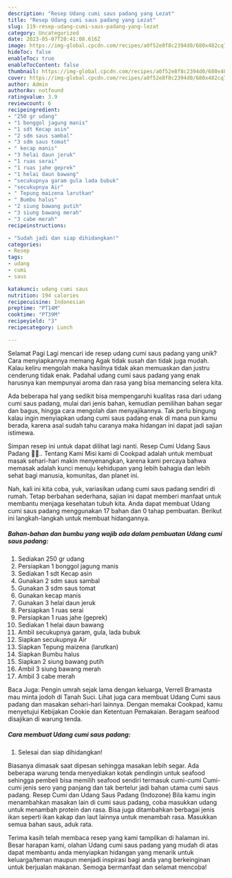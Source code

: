 ```yaml
---
description: "Resep Udang cumi saus padang yang Lezat"
title: "Resep Udang cumi saus padang yang Lezat"
slug: 119-resep-udang-cumi-saus-padang-yang-lezat
category: Uncategorized
date: 2023-05-07T20:41:08.616Z
image: https://img-global.cpcdn.com/recipes/a0f52e8f8c2394d0/680x482cq70/udang-cumi-saus-padang-foto-resep-utama.jpg
hideToc: false
enableToc: true
enableTocContent: false
thumbnail: https://img-global.cpcdn.com/recipes/a0f52e8f8c2394d0/680x482cq70/udang-cumi-saus-padang-foto-resep-utama.jpg
cover: https://img-global.cpcdn.com/recipes/a0f52e8f8c2394d0/680x482cq70/udang-cumi-saus-padang-foto-resep-utama.jpg
author: Admin
authorAv: notfound
ratingvalue: 3.9
reviewcount: 6
recipeingredient:
- "250 gr udang"
- "1 bonggol jagung manis"
- "1 sdt Kecap asin"
- "2 sdm saus sambal"
- "3 sdm saus tomat"
- " kecap manis"
- "3 helai daun jeruk"
- "1 ruas serai"
- "1 ruas jahe geprek"
- "1 helai daun bawang"
- "secukupnya garam gula lada bubuk"
- "secukupnya Air"
- " Tepung maizena larutkan"
- " Bumbu halus"
- "2 siung bawang putih"
- "3 siung bawang merah"
- "3 cabe merah"
recipeinstructions:

- "Sudah jadi dan siap dihidangkan!"
categories:
- Resep
tags:
- udang
- cumi
- saus

katakunci: udang cumi saus 
nutrition: 194 calories
recipecuisine: Indonesian
preptime: "PT14M"
cooktime: "PT39M"
recipeyield: "3"
recipecategory: Lunch

---
```



Selamat Pagi Lagi mencari ide resep udang cumi saus padang yang unik? Cara menyiapkannya memang Agak tidak susah dan tidak juga mudah. Kalau keliru mengolah maka hasilnya tidak akan memuaskan dan justru cenderung tidak enak. Padahal udang cumi saus padang yang enak harusnya kan mempunyai aroma dan rasa yang bisa memancing selera kita.


Ada beberapa hal yang sedikit bisa mempengaruhi kualitas rasa dari udang cumi saus padang, mulai dari jenis bahan, kemudian pemilihan bahan segar dan bagus, hingga cara mengolah dan menyajikannya. Tak perlu bingung kalau ingin menyiapkan udang cumi saus padang enak di mana pun kamu berada, karena asal sudah tahu caranya maka hidangan ini dapat jadi sajian istimewa.

Simpan resep ini untuk dapat dilihat lagi nanti. Resep Cumi Udang Saus Padang 🦑🦐.. Tentang Kami Misi kami di Cookpad adalah untuk membuat masak sehari-hari makin menyenangkan, karena kami percaya bahwa memasak adalah kunci menuju kehidupan yang lebih bahagia dan lebih sehat bagi manusia, komunitas, dan planet ini.


Nah, kali ini kita coba, yuk, variasikan udang cumi saus padang sendiri di rumah. Tetap berbahan sederhana, sajian ini dapat memberi manfaat untuk membantu menjaga kesehatan tubuh kita. Anda dapat membuat Udang cumi saus padang menggunakan 17 bahan dan 0 tahap pembuatan. Berikut ini langkah-langkah untuk membuat hidangannya.

<!--inarticleads1-->

##### Bahan-bahan dan bumbu yang wajib ada dalam pembuatan Udang cumi saus padang:

1. Sediakan 250 gr udang
1. Persiapkan 1 bonggol jagung manis
1. Sediakan 1 sdt Kecap asin
1. Gunakan 2 sdm saus sambal
1. Gunakan 3 sdm saus tomat
1. Gunakan  kecap manis
1. Gunakan 3 helai daun jeruk
1. Persiapkan 1 ruas serai
1. Persiapkan 1 ruas jahe (geprek)
1. Sediakan 1 helai daun bawang
1. Ambil secukupnya garam, gula, lada bubuk
1. Siapkan secukupnya Air
1. Siapkan  Tepung maizena (larutkan)
1. Siapkan  Bumbu halus
1. Siapkan 2 siung bawang putih
1. Ambil 3 siung bawang merah
1. Ambil 3 cabe merah


Baca Juga: Pengin umrah sejak lama dengan keluarga, Verrell Bramasta mau minta jodoh di Tanah Suci. Lihat juga cara membuat Udang Cumi saus padang dan masakan sehari-hari lainnya. Dengan memakai Cookpad, kamu menyetujui Kebijakan Cookie dan Ketentuan Pemakaian. Beragam seafood disajikan di warung tenda. 

<!--inarticleads2-->

##### Cara membuat Udang cumi saus padang:


1. Selesai dan siap dihidangkan!

Biasanya dimasak saat dipesan sehingga masakan lebih segar. Ada beberapa warung tenda menyediakan kotak pendingin untuk seafood sehingga pembeli bisa memilih seafood sendiri termasuk cumi-cumi Cumi-cumi jenis sero yang panjang dan tak bertelur jadi bahan utama cumi saus padang. Resep Cumi dan Udang Saus Padang (Indozone) Bila kamu ingin menambahkan masakan lain di cumi saus padang, coba masukkan udang untuk menambah protein dan rasa. Bisa juga ditambahkan berbagai jenis ikan seperti ikan kakap dan laut lainnya untuk menambah rasa. Masukkan semua bahan saus, aduk rata. 

Terima kasih telah membaca resep yang kami tampilkan di halaman ini. Besar harapan kami, olahan Udang cumi saus padang yang mudah di atas dapat membantu anda menyiapkan hidangan yang menarik untuk keluarga/teman maupun menjadi inspirasi bagi anda yang berkeinginan untuk berjualan makanan. Semoga bermanfaat dan selamat mencoba!
